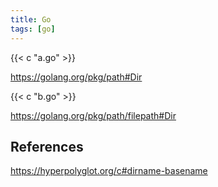 ```yaml
---
title: Go
tags: [go]
---
```


{{< c "a.go" >}}

<https://golang.org/pkg/path#Dir>

{{< c "b.go" >}}

<https://golang.org/pkg/path/filepath#Dir>

## References

<https://hyperpolyglot.org/c#dirname-basename>
